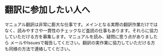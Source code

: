 翻訳に参加したい人へ
====================

マニュアル翻訳は非常に膨大な仕事です。メインとなる実際の翻訳作業だけではなく、読みやすさや一貫性のチェックなど査読の仕事もあります。それらに協力していただける方を募集します。マニュアルを読み、疑問に思う点がありましたら メールやIssuesで報告してください。翻訳の実作業に協力していただける方も同様の方法で連絡してください。 